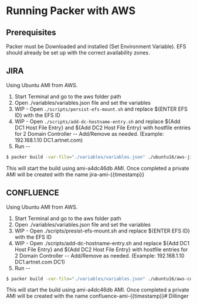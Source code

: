 # Running Packer with AWS

## Prerequisites

Packer must be Downloaded and installed (Set Environment Variable).
EFS should already be set up with the correct availability zones.

## JIRA

Using Ubuntu AMI from AWS.

1. Start Terminal and go to the aws folder path
2. Open ./variables/variables.json file and set the variables
3. WIP - Open `./scripts/persist-efs-mount.sh` and replace ${ENTER EFS ID} with the EFS ID
4. WIP - Open `./scripts/add-dc-hostname-entry.sh` and replace ${Add DC1 Host File Entry} and ${Add DC2 Host File Entry} with hostfile entries for 2 Domain Controller -- Add/Remove as needed.  (Example: 192.168.1.10 DC1.artnet.com)
5. Run --
```sh
$ packer build -var-file="./variables/variables.json" ./ubuntu16/aws-jira-ami.json
```

This will start the build using ami-a4dc46db AMI.
Once completed a private AMI will be created with the name jira-ami-{{timestamp}}




## CONFLUENCE

Using Ubuntu AMI from AWS.

1. Start Terminal and go to the aws folder path
2. Open ./variables/variables.json file and set the variables
3. WIP - Open ./scripts/presist-efs-mount.sh and replace ${ENTER EFS ID} with the EFS ID
4. WIP - Open ./scripts/add-dc-hostname-entry.sh and replace ${Add DC1 Host File Entry} and ${Add DC2 Host File Entry} with hostfile entries for 2 Domain Controller -- Add/Remove as needed.  (Example: 192.168.1.10 DC1.artnet.com DC1)
5. Run --
```sh
$ packer build -var-file="./variables/variables.json" ./ubuntu16/aws-confluence-ami.json
```
This will start the build using ami-a4dc46db AMI.
Once completed a private AMI will be created with the name confluence-ami-{{timestamp}}# Dillinger
